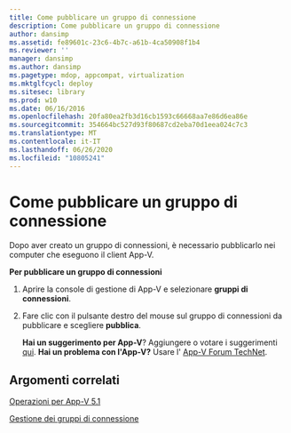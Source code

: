 ```yaml
---
title: Come pubblicare un gruppo di connessione
description: Come pubblicare un gruppo di connessione
author: dansimp
ms.assetid: fe89601c-23c6-4b7c-a61b-4ca50908f1b4
ms.reviewer: ''
manager: dansimp
ms.author: dansimp
ms.pagetype: mdop, appcompat, virtualization
ms.mktglfcycl: deploy
ms.sitesec: library
ms.prod: w10
ms.date: 06/16/2016
ms.openlocfilehash: 20fa80ea2fb3d16cb1593c66668aa7e86d6ea86e
ms.sourcegitcommit: 354664bc527d93f80687cd2eba70d1eea024c7c3
ms.translationtype: MT
ms.contentlocale: it-IT
ms.lasthandoff: 06/26/2020
ms.locfileid: "10805241"
---
```

# Come pubblicare un gruppo di connessione


Dopo aver creato un gruppo di connessioni, è necessario pubblicarlo nei computer che eseguono il client App-V.

**Per pubblicare un gruppo di connessioni**

1.  Aprire la console di gestione di App-V e selezionare **gruppi di connessioni**.

2.  Fare clic con il pulsante destro del mouse sul gruppo di connessioni da pubblicare e scegliere **pubblica**.

    **Hai un suggerimento per App-V**? Aggiungere o votare i suggerimenti [qui](http://appv.uservoice.com/forums/280448-microsoft-application-virtualization). **Hai un problema con l'App-V?** Usare l' [App-V Forum TechNet](https://social.technet.microsoft.com/Forums/home?forum=mdopappv).

## Argomenti correlati


[Operazioni per App-V 5.1](operations-for-app-v-51.md)

[Gestione dei gruppi di connessione](managing-connection-groups51.md)

 

 






